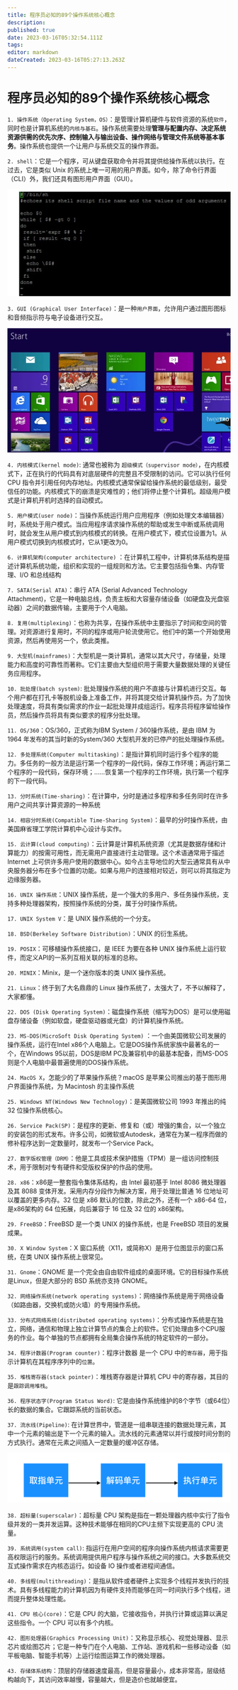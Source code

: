 ```yaml
---
title: 程序员必知的89个操作系统核心概念
description: 
published: true
date: 2023-03-16T05:32:54.111Z
tags: 
editor: markdown
dateCreated: 2023-03-16T05:27:13.263Z
---
```


# 程序员必知的89个操作系统核心概念
`1. 操作系统（Operating System，OS）`：是管理计算机硬件与软件资源的系统`软件`，同时也是计算机系统的`内核与基石`。操作系统需要处理**管理与配置内存、决定系统资源供需的优先次序、控制输入与输出设备、操作网络与管理文件系统等基本事务**。操作系统也提供一个让用户与系统交互的操作界面。

`2. shell`：它是一个程序，可从键盘获取命令并将其提供给操作系统以执行。在过去，它是类似 Unix 的系统上唯一可用的用户界面。如今，除了命令行界面（CLI）外，我们还具有图形用户界面（GUI）。

![2023-3-16_57125.png](/2023-3-16_57125.png)

`3. GUI (Graphical User Interface)`：是一种`用户界面`，允许用户通过图形图标和音频指示符与电子设备进行交互。

![2023-3-16_66281.png](/2023-3-16_66281.png)

`4. 内核模式(kernel mode)`: 通常也被称为 `超级模式（supervisor mode）`，在内核模式下，正在执行的代码具有对底层硬件的完整且不受限制的访问。它可以执行任何 CPU 指令并引用任何内存地址。内核模式通常保留给操作系统的最低级别，最受信任的功能。内核模式下的崩溃是灾难性的；他们将停止整个计算机。超级用户模式是计算机开机时选择的自动模式。

`5. 用户模式(user node)`：当操作系统运行用户应用程序（例如处理文本编辑器）时，系统处于用户模式。当应用程序请求操作系统的帮助或发生中断或系统调用时，就会发生从用户模式到内核模式的转换。在用户模式下，模式位设置为1。从用户模式切换到内核模式时，它从1更改为0。

`6. 计算机架构(computer architecture)` ：在计算机工程中，计算机体系结构是描述计算机系统功能，组织和实现的一组规则和方法。它主要包括指令集、内存管理、I/O 和总线结构

`7. SATA(Serial ATA)`：串行 ATA (Serial Advanced Technology Attachment)，它是一种电脑总线，负责主板和大容量存储设备（如硬盘及光盘驱动器）之间的数据传输，主要用于个人电脑。

`8. 复用(multiplexing)`：也称为共享，在操作系统中主要指示了时间和空间的管理。对资源进行复用时，不同的程序或用户轮流使用它。他们中的第一个开始使用资源，然后再使用另一个，依此类推。

`9. 大型机(mainframes)`：大型机是一类计算机，通常以其大尺寸，存储量，处理能力和高度的可靠性而著称。它们主要由大型组织用于需要大量数据处理的关键任务应用程序。

`10. 批处理(batch system)`: 批处理操作系统的用户不直接与计算机进行交互。每个用户都在打孔卡等脱机设备上准备工作，并将其提交给计算机操作员。为了加快处理速度，将具有类似需求的作业一起批处理并成组运行。程序员将程序留给操作员，然后操作员将具有类似要求的程序分批处理。

`11. OS/360`：OS/360，正式称为IBM System / 360操作系统，是由 IBM 为 1964 年发布的其当时新的System/360 大型机开发的已停产的批处理操作系统。

`12. 多处理系统(Computer multitasking)`：是指计算机同时运行多个程序的能力。多任务的一般方法是运行第一个程序的一段代码，保存工作环境；再运行第二个程序的一段代码，保存环境；……恢复第一个程序的工作环境，执行第一个程序的下一段代码。

`13. 分时系统(Time-sharing)`：在计算中，分时是通过多程序和多任务同时在许多用户之间共享计算资源的一种系统

`14. 相容分时系统(Compatible Time-Sharing System)`：最早的分时操作系统，由美国麻省理工学院计算机中心设计与实作。

`15. 云计算(cloud computing)`：云计算是计算机系统资源（尤其是数据存储和计算能力）的按需可用性，而无需用户直接进行主动管理。这个术语通常用于描述 Internet 上可供许多用户使用的数据中心。如今占主导地位的大型云通常具有从中央服务器分布在多个位置的功能。如果与用户的连接相对较近，则可以将其指定为边缘服务器。



`16. UNIX 操作系统`：UNIX 操作系统，是一个强大的多用户、多任务操作系统，支持多种处理器架构，按照操作系统的分类，属于分时操作系统。

`17. UNIX System V`：是 UNIX 操作系统的一个分支。

`18. BSD(Berkeley Software Distribution)`：UNIX 的衍生系统。

`19. POSIX`：可移植操作系统接口，是 IEEE 为要在各种 UNIX 操作系统上运行软件，而定义API的一系列互相关联的标准的总称。

`20. MINIX`：Minix，是一个迷你版本的类 UNIX 操作系统。

`21. Linux`：终于到了大名鼎鼎的 Linux 操作系统了，太强大了，不予以解释了，大家都懂。

`22. DOS (Disk Operating System)`：磁盘操作系统（缩写为DOS）是可以使用磁盘存储设备（例如软盘，硬盘驱动器或光盘）的计算机操作系统。

`23. MS-DOS(MicroSoft Disk Operating System)` ：一个由美国微软公司发展的操作系统，运行在Intel x86个人电脑上。它是DOS操作系统家族中最著名的一个，在Windows 95以前，DOS是IBM PC及兼容机中的最基本配备，而MS-DOS则是个人电脑中最普遍使用的DOS操作系统。

`24. MacOS X`，怎能少的了苹果操作系统？macOS 是苹果公司推出的基于图形用户界面操作系统，为 Macintosh 的主操作系统

`25. Windows NT(Windows New Technology)`：是美国微软公司 1993 年推出的纯 32 位操作系统核心。

`26. Service Pack(SP)`：是程序的更新、修复和（或）增强的集合，以一个独立的安装包的形式发布。许多公司，如微软或Autodesk，通常在为某一程序而做的修补程序达到一定数量时，就发布一个Service Pack。

`27. 数字版权管理（DRM）`：他是工具或技术保护措施（TPM）是一组访问控制技术，用于限制对专有硬件和受版权保护的作品的使用。

`28. x86`：x86是一整套指令集体系结构，由 Intel 最初基于 Intel 8086 微处理器及其 8088 变体开发。采用内存分段作为解决方案，用于处理比普通 16 位地址可以覆盖的更多内存。32 位是 x86 默认的位数，除此之外，还有一个 x86-64 位，是x86架构的 64 位拓展，向后兼容于 16 位及 32 位的 x86架构。

`29. FreeBSD`：FreeBSD 是一个类 UNIX 的操作系统，也是 FreeBSD 项目的发展成果。

`30. X Window System`：X 窗口系统（X11，或简称X）是用于位图显示的窗口系统，在类 UNIX 操作系统上很常见。

`31. Gnome`：GNOME 是一个完全由自由软件组成的桌面环境。它的目标操作系统是Linux，但是大部分的 BSD 系统亦支持 GNOME。

`32. 网络操作系统(network operating systems)`：网络操作系统是用于网络设备（如路由器，交换机或防火墙）的专用操作系统。



`33. 分布式网络系统(distributed operating systems)`：分布式操作系统是在独立，网络，通信和物理上独立计算节点的集合上的软件。它们处理由多个CPU服务的作业。每个单独的节点都拥有全局集合操作系统的特定软件的一部分。

`34. 程序计数器(Program counter)`：程序计数器 是一个 CPU 中的`寄存器`，用于指示计算机在其程序序列中的`位置`。

`35. 堆栈寄存器(stack pointer)`：堆栈寄存器是计算机 CPU 中的寄存器，其目的是`跟踪调用堆栈`。

`36. 程序状态字(Program Status Word)`: 它是由操作系统维护的8个字节（或64位）长的数据的集合。它跟踪系统的当前状态。

`37. 流水线(Pipeline)`: 在计算世界中，管道是一组串联连接的数据处理元素，其中一个元素的输出是下一个元素的输入。流水线的元素通常以并行或按时间分割的方式执行。通常在元素之间插入一定数量的缓冲区存储。

![2023-3-16_51233.png](/2023-3-16_51233.png)

`38. 超标量(superscalar)`：超标量 CPU 架构是指在一颗处理器内核中实行了指令级并发的一类并发运算。这种技术能够在相同的CPU主频下实现更高的 CPU 流量。

`39. 系统调用(system call)`:  指运行在用户空间的程序向操作系统内核请求需要更高权限运行的服务。系统调用提供用户程序与操作系统之间的接口。大多数系统交互式操作需求在内核态运行。如设备 IO 操作或者进程间通信。

`40. 多线程(multithreading)`：是指从软件或者硬件上实现多个线程并发执行的技术。具有多线程能力的计算机因为有硬件支持而能够在同一时间执行多个线程，进而提升整体处理性能。

`41. CPU 核心(core)`：它是 CPU 的大脑，它接收指令，并执行计算或运算以满足这些指令。一个 CPU 可以有多个内核。

`42. 图形处理器(Graphics Processing Unit)`：又称显示核心、视觉处理器、显示芯片或绘图芯片；它是一种专门在个人电脑、工作站、游戏机和一些移动设备（如平板电脑、智能手机等）上运行绘图运算工作的微处理器。

`43. 存储体系结构`：顶层的存储器速度最高，但是容量最小，成本非常高，层级结构越向下，其访问效率越慢，容量越大，但是造价也就越便宜。